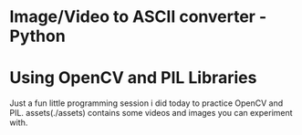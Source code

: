 # Image/Video to ASCII converter -Python

# Using OpenCV and PIL Libraries

Just a fun little programming session i did today to practice OpenCV and PIL.
assets(./assets) contains some videos and images you can experiment with.
